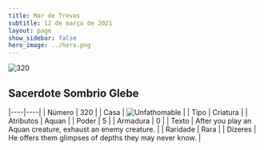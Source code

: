 ```yaml
---
title: Mar de Trevas
subtitle: 12 de março de 2021
layout: page
show_sidebar: false
hero_image: ../hero.png
---
```


![320](https://cdn.keyforgegame.com/media/card_front/pt/496_320_W92QH28JMX75_pt.png)

## Sacerdote Sombrio Glebe

|----|----|
| Número | 320 |
| Casa | ![Unfathomable](https://archonarcana.com/images/thumb/1/10/Unfathomable.png/22px-Unfathomable.png "Abissais") |
| Tipo | Criatura |
| Atributos | Aquan |
| Poder | 5 |
| Armadura | 0 |
| Texto | After you play an Aquan creature, exhaust an enemy creature. |
| Raridade | Rara |
| Dizeres | He offers them glimpses of depths they may never know. |
